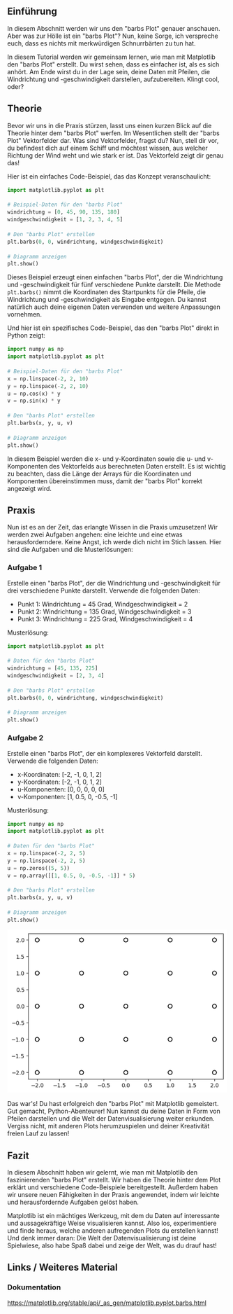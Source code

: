 ## Einführung

In diesem Abschnitt werden wir uns den "barbs Plot" genauer anschauen. Aber was zur Hölle ist ein "barbs Plot"? Nun, keine Sorge, ich verspreche euch, dass es nichts mit merkwürdigen Schnurrbärten zu tun hat.

In diesem Tutorial werden wir gemeinsam lernen, wie man mit Matplotlib den "barbs Plot" erstellt. Du wirst sehen, dass es einfacher ist, als es sich anhört. Am Ende wirst du in der Lage sein, deine Daten mit Pfeilen, die Windrichtung und -geschwindigkeit darstellen, aufzubereiten. Klingt cool, oder?

## Theorie

Bevor wir uns in die Praxis stürzen, lasst uns einen kurzen Blick auf die Theorie hinter dem "barbs Plot" werfen. Im Wesentlichen stellt der "barbs Plot" Vektorfelder dar. Was sind Vektorfelder, fragst du? Nun, stell dir vor, du befindest dich auf einem Schiff und möchtest wissen, aus welcher Richtung der Wind weht und wie stark er ist. Das Vektorfeld zeigt dir genau das!

Hier ist ein einfaches Code-Beispiel, das das Konzept veranschaulicht:

```python
import matplotlib.pyplot as plt

# Beispiel-Daten für den "barbs Plot"
windrichtung = [0, 45, 90, 135, 180]
windgeschwindigkeit = [1, 2, 3, 4, 5]

# Den "barbs Plot" erstellen
plt.barbs(0, 0, windrichtung, windgeschwindigkeit)

# Diagramm anzeigen
plt.show()
```

Dieses Beispiel erzeugt einen einfachen "barbs Plot", der die Windrichtung und -geschwindigkeit für fünf verschiedene Punkte darstellt. Die Methode `plt.barbs()` nimmt die Koordinaten des Startpunkts für die Pfeile, die Windrichtung und -geschwindigkeit als Eingabe entgegen. Du kannst natürlich auch deine eigenen Daten verwenden und weitere Anpassungen vornehmen.

Und hier ist ein spezifisches Code-Beispiel, das den "barbs Plot" direkt in Python zeigt:

```python
import numpy as np
import matplotlib.pyplot as plt

# Beispiel-Daten für den "barbs Plot"
x = np.linspace(-2, 2, 10)
y = np.linspace(-2, 2, 10)
u = np.cos(x) * y
v = np.sin(x) * y

# Den "barbs Plot" erstellen
plt.barbs(x, y, u, v)

# Diagramm anzeigen
plt.show()
```

In diesem Beispiel werden die x- und y-Koordinaten sowie die u- und v-Komponenten des Vektorfelds aus berechneten Daten erstellt. Es ist wichtig zu beachten, dass die Länge der Arrays für die Koordinaten und Komponenten übereinstimmen muss, damit der "barbs Plot" korrekt angezeigt wird.

## Praxis

Nun ist es an der Zeit, das erlangte Wissen in die Praxis umzusetzen! Wir werden zwei Aufgaben angehen: eine leichte und eine etwas herausforderndere. Keine Angst, ich werde dich nicht im Stich lassen. Hier sind die Aufgaben und die Musterlösungen:

### Aufgabe 1

Erstelle einen "barbs Plot", der die Windrichtung und -geschwindigkeit für drei verschiedene Punkte darstellt. Verwende die folgenden Daten:

- Punkt 1: Windrichtung = 45 Grad, Windgeschwindigkeit = 2
- Punkt 2: Windrichtung = 135 Grad, Windgeschwindigkeit = 3
- Punkt 3: Windrichtung = 225 Grad, Windgeschwindigkeit = 4

Musterlösung:

```python
import matplotlib.pyplot as plt

# Daten für den "barbs Plot"
windrichtung = [45, 135, 225]
windgeschwindigkeit = [2, 3, 4]

# Den "barbs Plot" erstellen
plt.barbs(0, 0, windrichtung, windgeschwindigkeit)

# Diagramm anzeigen
plt.show()
```

### Aufgabe 2

Erstelle einen "barbs Plot", der ein komplexeres Vektorfeld darstellt. Verwende die folgenden Daten:

- x-Koordinaten: [-2, -1, 0, 1, 2]
- y-Koordinaten: [-2, -1, 0, 1, 2]
- u-Komponenten: [0, 0, 0, 0, 0]
- v-Komponenten: [1, 0.5, 0, -0.5, -1]

Musterlösung:

```python
import numpy as np
import matplotlib.pyplot as plt

# Daten für den "barbs Plot"
x = np.linspace(-2, 2, 5)
y = np.linspace(-2, 2, 5)
u = np.zeros((5, 5))
v = np.array([[1, 0.5, 0, -0.5, -1]] * 5)

# Den "barbs Plot" erstellen
plt.barbs(x, y, u, v)

# Diagramm anzeigen
plt.show()
```
![](https://github.com/janehlenb/Projektarbeit-ChatGPT-Python/blob/main/Images/Darstellung/Plottypen/Array_Fields/barbs/ms_aufgabe2.png)

Das war's! Du hast erfolgreich den "barbs Plot" mit Matplotlib gemeistert. Gut gemacht, Python-Abenteurer! Nun kannst du deine Daten in Form von Pfeilen darstellen und die Welt der Datenvisualisierung weiter erkunden. Vergiss nicht, mit anderen Plots herumzuspielen und deiner Kreativität freien Lauf zu lassen!

## Fazit

In diesem Abschnitt haben wir gelernt, wie man mit Matplotlib den faszinierenden "barbs Plot" erstellt. Wir haben die Theorie hinter dem Plot erklärt und verschiedene Code-Beispiele bereitgestellt. Außerdem haben wir unsere neuen Fähigkeiten in der Praxis angewendet, indem wir leichte und herausfordernde Aufgaben gelöst haben.

Matplotlib ist ein mächtiges Werkzeug, mit dem du Daten auf interessante und aussagekräftige Weise visualisieren kannst. Also los, experimentiere und finde heraus, welche anderen aufregenden Plots du erstellen kannst! Und denk immer daran: Die Welt der Datenvisualisierung ist deine Spielwiese, also habe Spaß dabei und zeige der Welt, was du drauf hast!

## Links / Weiteres Material
### Dokumentation
https://matplotlib.org/stable/api/_as_gen/matplotlib.pyplot.barbs.html